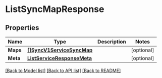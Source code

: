 # ListSyncMapResponse

## Properties

Name | Type | Description | Notes
------------ | ------------- | ------------- | -------------
**Maps** | [**[]SyncV1ServiceSyncMap**](sync.v1.service.sync_map.md) |  | [optional] 
**Meta** | [**ListServiceResponseMeta**](ListServiceResponse_meta.md) |  | [optional] 

[[Back to Model list]](../README.md#documentation-for-models) [[Back to API list]](../README.md#documentation-for-api-endpoints) [[Back to README]](../README.md)



